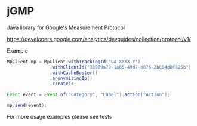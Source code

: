 jGMP
====

Java library for Google's Measurement Protocol

https://developers.google.com/analytics/devguides/collection/protocol/v1/


Example
```java
MpClient mp = MpClient.withTrackingId("UA-XXXX-Y")
                .withClientId("35009a79-1a05-49d7-b876-2b884d0f825b")
                .withCacheBuster()
                .anonymizingIp()
                .create();

Event event = Event.of("Category", "Label").action("Action");

mp.send(event);

```

For more usage examples please see tests

